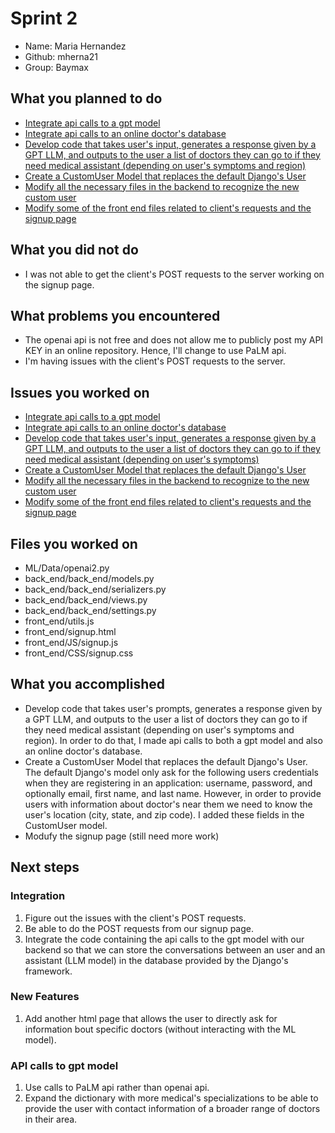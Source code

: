 # Sprint 2

- Name: Maria Hernandez 
- Github: mherna21
- Group: Baymax

## What you planned to do
- [Integrate api calls to a gpt model](https://github.com/MariAuxHer/Baymax/issues/47)
- [Integrate api calls to an online doctor's database](https://github.com/MariAuxHer/Baymax/issues/48)
- [Develop code that takes user's input, generates a response given by a GPT LLM, and outputs to the user a list of doctors they can go to if they need medical assistant (depending on user's symptoms and region)](https://github.com/MariAuxHer/Baymax/issues/49)
- [Create a CustomUser Model that replaces the default Django's User](https://github.com/MariAuxHer/Baymax/issues/50)
- [Modify all the necessary files in the backend to recognize the new custom user](https://github.com/MariAuxHer/Baymax/issues/51)
- [Modify some of the front end files related to client's requests and the signup page](https://github.com/MariAuxHer/Baymax/issues/52)

## What you did not do
- I was not able to get the client's POST requests to the server working on the signup page.   

## What problems you encountered
- The openai api is not free and does not allow me to publicly post my API KEY in an online repository. Hence, I'll change to use PaLM api. 
- I'm having issues with the client's POST requests to the server. 

## Issues you worked on
- [Integrate api calls to a gpt model](https://github.com/MariAuxHer/Baymax/issues/47)
- [Integrate api calls to an online doctor's database](https://github.com/MariAuxHer/Baymax/issues/48)
- [Develop code that takes user's input, generates a response given by a GPT LLM, and outputs to the user a list of doctors they can go to if they need medical assistant (depending on user's symptoms)](https://github.com/MariAuxHer/Baymax/issues/49)
- [Create a CustomUser Model that replaces the default Django's User](https://github.com/MariAuxHer/Baymax/issues/50)
- [Modify all the necessary files in the backend to recognize to the new custom user](https://github.com/MariAuxHer/Baymax/issues/51)
- [Modify some of the front end files related to client's requests and the signup page](https://github.com/MariAuxHer/Baymax/issues/52)

## Files you worked on
- ML/Data/openai2.py
- back_end/back_end/models.py
- back_end/back_end/serializers.py
- back_end/back_end/views.py
- back_end/back_end/settings.py
- front_end/utils.js
- front_end/signup.html
- front_end/JS/signup.js
- front_end/CSS/signup.css

## What you accomplished
- Develop code that takes user's prompts, generates a response given by a GPT LLM, and outputs to the user a list of doctors they can go to 
  if they need medical assistant (depending on user's symptoms and region). In order to do that, I made api calls to both a gpt model and also 
  an online doctor's database. 
- Create a CustomUser Model that replaces the default Django's User. The default Django's model only ask for the following users credentials
  when they are registering in an application: username, password, and optionally email, first name, and last name. However, in order to provide users 
  with information about doctor's near them we need to know the user's location (city, state, and zip code). I added these fields in the CustomUser model.
- Modufy the signup page (still need more work)

## Next steps 

### Integration

1. Figure out the issues with the client's POST requests. 
2. Be able to do the POST requests from our signup page. 
3. Integrate the code containing the api calls to the gpt model with our backend so that we can store the conversations between an user and an assistant (LLM model)
   in the database provided by the Django's framework. 

### New Features 
1. Add another html page that allows the user to directly ask for information bout specific doctors (without interacting with the ML model).

### API calls to gpt model 
1. Use calls to PaLM api rather than openai api. 
2. Expand the dictionary with more medical's specializations to be able to provide the user with contact information of a broader range of 
    doctors in their area.   